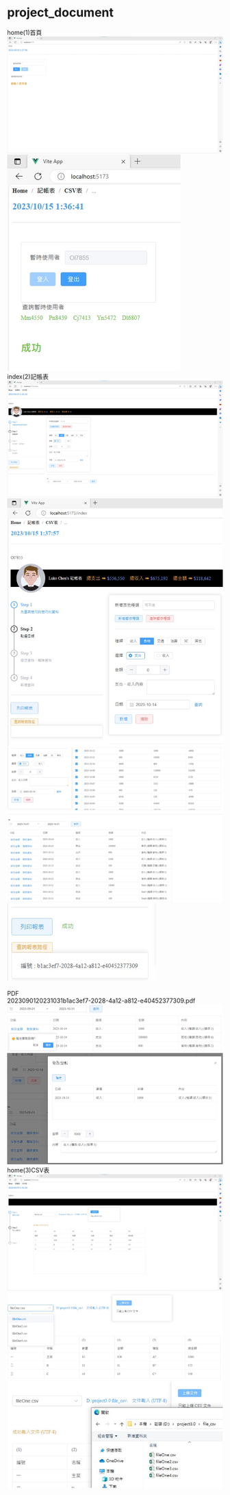 # project_document
home(1)首頁<br>
![image](https://github.com/LifanC/project_document/blob/master/home.jpg)<br>
![image](https://github.com/LifanC/project_document/blob/master/home1.jpg)<br>
index(2)記帳表<br>
![image](https://github.com/LifanC/project_document/blob/master/index.jpg)<br>
![image](https://github.com/LifanC/project_document/blob/master/index1.jpg)<br>
![image](https://github.com/LifanC/project_document/blob/master/index2.jpg)<br>
![image](https://github.com/LifanC/project_document/blob/master/index3.jpg)<br>
<br>PDF<br>
2023090120231031b1ac3ef7-2028-4a12-a812-e40452377309.pdf<br>
![image](https://github.com/LifanC/project_document/blob/master/index5.jpg)<br>
![image](https://github.com/LifanC/project_document/blob/master/index6.jpg)<br>
home(3)CSV表<br>
![image](https://github.com/LifanC/project_document/blob/master/setUp.jpg)<br>
![image](https://github.com/LifanC/project_document/blob/master/setUp1.jpg)<br>
![image](https://github.com/LifanC/project_document/blob/master/setUp2.jpg)<br>
